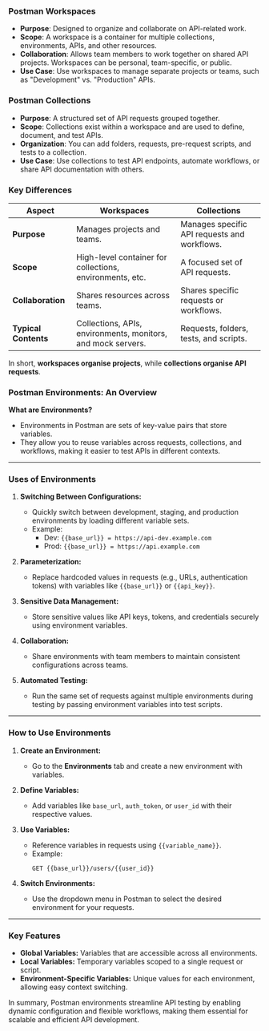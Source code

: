 ### **Postman Workspaces**
- **Purpose**: Designed to organize and collaborate on API-related work.
- **Scope**: A workspace is a container for multiple collections, environments, APIs, and other resources.
- **Collaboration**: Allows team members to work together on shared API projects. Workspaces can be personal, team-specific, or public.
- **Use Case**: Use workspaces to manage separate projects or teams, such as "Development" vs. "Production" APIs.

### **Postman Collections**
- **Purpose**: A structured set of API requests grouped together.
- **Scope**: Collections exist within a workspace and are used to define, document, and test APIs.
- **Organization**: You can add folders, requests, pre-request scripts, and tests to a collection.
- **Use Case**: Use collections to test API endpoints, automate workflows, or share API documentation with others.

### **Key Differences**
| Aspect             | Workspaces                                | Collections                                |
|--------------------|-------------------------------------------|-------------------------------------------|
| **Purpose**        | Manages projects and teams.               | Manages specific API requests and workflows. |
| **Scope**          | High-level container for collections, environments, etc. | A focused set of API requests.            |
| **Collaboration**  | Shares resources across teams.            | Shares specific requests or workflows.    |
| **Typical Contents**| Collections, APIs, environments, monitors, and mock servers. | Requests, folders, tests, and scripts.    |

In short, **workspaces organise projects**, while **collections organise API requests**.

### **Postman Environments: An Overview**

**What are Environments?**
- Environments in Postman are sets of key-value pairs that store variables.
- They allow you to reuse variables across requests, collections, and workflows, making it easier to test APIs in different contexts.

---

### **Uses of Environments**
1. **Switching Between Configurations:**
   - Quickly switch between development, staging, and production environments by loading different variable sets.
   - Example: 
     - Dev: `{{base_url}} = https://api-dev.example.com`
     - Prod: `{{base_url}} = https://api.example.com`

2. **Parameterization:**
   - Replace hardcoded values in requests (e.g., URLs, authentication tokens) with variables like `{{base_url}}` or `{{api_key}}`.

3. **Sensitive Data Management:**
   - Store sensitive values like API keys, tokens, and credentials securely using environment variables.

4. **Collaboration:**
   - Share environments with team members to maintain consistent configurations across teams.

5. **Automated Testing:**
   - Run the same set of requests against multiple environments during testing by passing environment variables into test scripts.

---

### **How to Use Environments**
1. **Create an Environment:**
   - Go to the **Environments** tab and create a new environment with variables.

2. **Define Variables:**
   - Add variables like `base_url`, `auth_token`, or `user_id` with their respective values.

3. **Use Variables:**
   - Reference variables in requests using `{{variable_name}}`.
   - Example:
     ```
     GET {{base_url}}/users/{{user_id}}
     ```

4. **Switch Environments:**
   - Use the dropdown menu in Postman to select the desired environment for your requests.

---

### **Key Features**
- **Global Variables:** Variables that are accessible across all environments.
- **Local Variables:** Temporary variables scoped to a single request or script.
- **Environment-Specific Variables:** Unique values for each environment, allowing easy context switching.

In summary, Postman environments streamline API testing by enabling dynamic configuration and flexible workflows, making them essential for scalable and efficient API development.